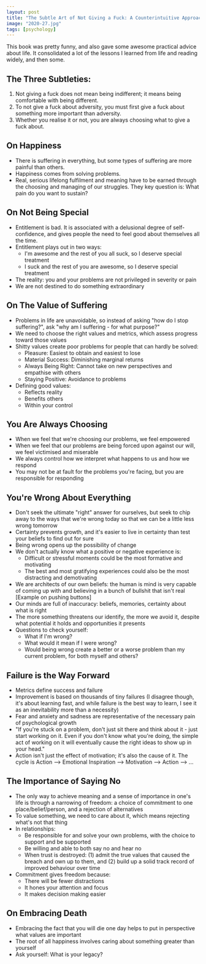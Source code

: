 ```yaml
---
layout: post
title: "The Subtle Art of Not Giving a Fuck: A Counterintuitive Approach to Living a Good Life"
image: "2020-27.jpg"
tags: [psychology]
---
```


This book was pretty funny, and also gave some awesome practical advice about life. It consolidated a lot of the lessons I learned from life and reading widely, and then some.

## The Three Subtleties:
1. Not giving a fuck does not mean being indifferent; it means being comfortable with being different.
2. To not give a fuck about adversity, you must first give a fuck about something more important than adversity.
3. Whether you realise it or not, you are always choosing what to give a fuck about.

## On Happiness
* There is suffering in everything, but some types of suffering are more painful than others.
* Happiness comes from solving problems.
* Real, serious lifelong fulfilment and meaning have to be earned through the choosing and managing of our struggles. They key question is: What pain do you want to sustain?

## On Not Being Special
* Entitlement is bad. It is associated with a delusional degree of self-confidence, and gives people the need to feel good about themselves all the time.
* Entitlement plays out in two ways:
    * I'm awesome and the rest of you all suck, so I deserve special treatment
    * I suck and the rest of you are awesome, so I deserve special treatment
* The reality: you and your problems are not privileged in severity or pain
* We are not destined to do something extraordinary

## On The Value of Suffering
* Problems in life are unavoidable, so instead of asking "how do I stop suffering?", ask "why am I suffering - for what purpose?"
* We need to choose the right values and metrics, which assess progress toward those values
* Shitty values create poor problems for people that can hardly be solved:
    * Pleasure: Easiest to obtain and easiest to lose
    * Material Success: Diminishing marginal returns
    * Always Being Right: Cannot take on new perspectives and empathise with others
    * Staying Positive: Avoidance to problems
* Defining good values:
    * Reflects reality
    * Benefits others
    * Within your control

## You Are Always Choosing
* When we feel that we're choosing our problems, we feel empowered
* When we feel that our problems are being forced upon against our will, we feel victimised and miserable
* We always control how we interpret what happens to us and how we respond
* You may not be at fault for the problems you're facing, but you are responsible for responding

## You're Wrong About Everything
* Don't seek the ultimate "right" answer for ourselves, but seek to chip away to the ways that we're wrong today so that we can be a little less wrong tomorrow
* Certainty prevents growth, and it's easier to live in certainty than test your beliefs to find out for sure
* Being wrong opens up the possibility of change
* We don't actually know what a positive or negative experience is:
    * Difficult or stressful moments could be the most formative and motivating
    * The best and most gratifying experiences could also be the most distracting and demotivating
* We are architects of our own beliefs: the human is mind is very capable of coming up with and believing in a bunch of bullshit that isn't real [Example on pushing buttons]
* Our minds are full of inaccuracy: beliefs, memories, certainty about what is right
* The more something threatens our identify, the more we avoid it, despite what potential it holds and opportunities it presents
* Questions to check yourself:
    * What if I'm wrong?
    * What would it mean if I were wrong?
    * Would being wrong create a better or a worse problem than my current problem, for both myself and others?

## Failure is the Way Forward
* Metrics define success and failure
* Improvement is based on thousands of tiny failures (I disagree though, it's about learning fast, and while failure is the best way to learn, I see it as an inevitability more than a necessity)
* Fear and anxiety and sadness are representative of the necessary pain of psychological growth
* "If you're stuck on a problem, don't just sit there and think about it - just start working on it. Even if you don't know what you're doing, the simple act of working on it will eventually cause the right ideas to show up in your head."
* Action isn't just the effect of motivation; it's also the cause of it. The cycle is Action --> Emotional Inspiration --> Motivation --> Action --> ...

## The Importance of Saying No
* The only way to achieve meaning and a sense of importance in one's life is through a narrowing of freedom: a choice of commitment to one place/belief/person, and a rejection of alternatives
* To value something, we need to care about it, which means rejecting what's not that thing
* In relationships:
    * Be responsible for and solve your own problems, with the choice to support and be supported
    * Be willing and able to both say no and hear no
    * When trust is destroyed: (1) admit the true values that caused the breach and own up to them, and (2) build up a solid track record of improved behaviour over time
* Commitment gives freedom because:
    * There will be fewer distractions
    * It hones your attention and focus
    * It makes decision making easier

## On Embracing Death
* Embracing the fact that you will die one day helps to put in perspective what values are important
* The root of all happiness involves caring about something greater than yourself
* Ask yourself: What is your legacy?